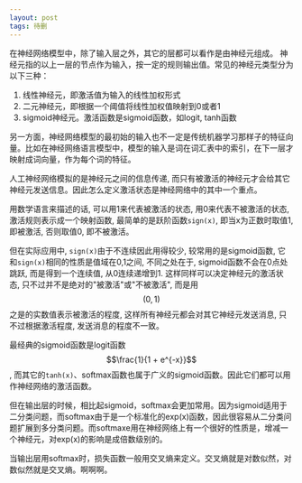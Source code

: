 ```yaml
---
layout: post
tags: 待删
---
```


在神经网络模型中，除了输入层之外，其它的层都可以看作是由神经元组成。
神经元指的以上一层的节点作为输入，按一定的规则输出值。常见的神经元类型分为以下三种：

1. 线性神经元，即激活值为输入的线性加权形式
2. 二元神经元，即根据一个阈值将线性加权值映射到0或者1
2. sigmoid神经元。激活函数是sigmoid函数，如logit, tanh函数

另一方面，神经网络模型的最初始的输入也不一定是传统机器学习那样子的特征向量。比如在神经网络语言模型中，模型的输入是词在词汇表中的索引，在下一层才映射成词向量，作为每个词的特征。

人工神经网络模拟的是神经元之间的信息传递, 而只有被激活的神经元才会给其它神经元发送信息。因此怎么定义激活状态是神经网络中的其中一个重点。

用数学语言来描述的话, 可以用1来代表被激活的状态, 用0来代表不被激活的状态, 激活规则表示成一个映射函数, 最简单的是跃阶函数```sign(x)```, 即当x为正数时取值1, 即被激活, 否则取值0, 即不被激活。

但在实际应用中, ```sign(x)```由于不连续因此用得较少, 较常用的是sigmoid函数, 它和```sign(x)```相同的性质是值域在0,1之间, 不同之处在于, sigmoid函数不会在0点处跳跃, 而是得到一个连续值, 从0连续递增到1. 这样同样可以决定神经元的激活状态, 只不过并不是绝对的"被激活"或"不被激活", 而是用$$(0, 1)$$之是的实数值表示被激活的程度, 这样所有神经元都会对其它神经元发送消息, 只不过根据激活程度, 发送消息的程度不一致。

最经典的sigmoid函数是logit函数$$\frac{1}{1 + e^{-x}}$$, 而其它的```tanh(x)```、softmax函数也属于广义的sigmoid函数。因此它们都可以用作神经网络的激活函数。

但在输出层的时候，相比起sigmoid，softmax会更加常用。因为sigmoid适用于二分类问题，而softmax由于是一个标准化的exp(x)函数，因此很容易从二分类问题扩展到多分类问题。而softmaxe用在神经网络上有一个很好的性质是，增减一个神经元，对exp(x)的影响是成倍数级别的。

当输出层用softmax时，损失函数一般用交叉熵来定义。交叉熵就是对数似然，对数似然就是交叉熵。啊啊啊。
